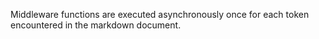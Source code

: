 Middleware functions are executed asynchronously once for each token encountered in the markdown document.
